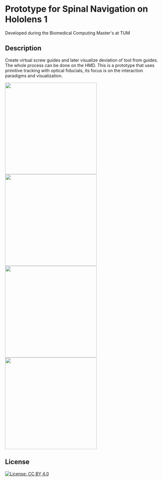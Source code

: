 # Prototype for Spinal Navigation on Hololens 1

Developed during the Biomedical Computing Master's at TUM

Description
--------
Create virtual screw guides and later visualize deviation of tool from guides. The whole process can be done on the HMD.
This is a prototype that uses primitive tracking with optical fiducials, its focus is on the interaction paradigms and visualization.

<img src="https://user-images.githubusercontent.com/8627414/111619537-01f51980-87e6-11eb-9fd9-57d581b3aec2.png" height="300">
<div id="icons"><img src="https://user-images.githubusercontent.com/8627414/111620257-c3ac2a00-87e6-11eb-9bbf-f69c9cfeda00.PNG" height="300"> <img src="https://user-images.githubusercontent.com/8627414/111620258-c444c080-87e6-11eb-8603-05f221886335.PNG" height="300"> <img src="https://user-images.githubusercontent.com/8627414/111620261-c4dd5700-87e6-11eb-9813-550a2f8f1778.PNG" height="300">
</div>

License
-------

[![License: CC BY 4.0](https://licensebuttons.net/l/by/4.0/80x15.png)](http://creativecommons.org/licenses/by/4.0/)
